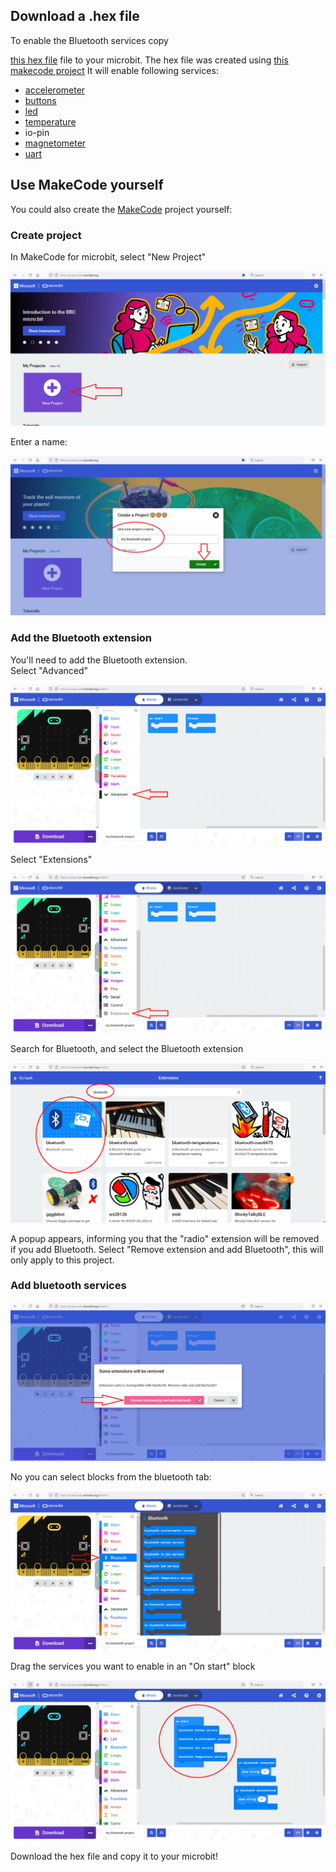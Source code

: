 ## Download a .hex file
To enable the Bluetooth services copy 

[this hex file](https://github.com/janickr/kaspersmicrobit/raw/main/hex/microbit-bluetooth-all-services-active.hex) file to your microbit. The hex file was created using 
[this makecode project](https://makecode.microbit.org/_76vaYr4KzLuA) 
It will enable following services:

  - [accelerometer](../accelerometer.md)
  - [buttons](../buttons.md)
  - [led](../led.md)
  - [temperature](../temperature.md)
  - io-pin
  - [magnetometer](../magnetometer.md)
  - [uart](../uart.md)

## Use MakeCode yourself
You could also create the [MakeCode](https://makecode.microbit.org) project yourself:  

### Create project
In MakeCode for microbit, select "New Project"  

![New project](makecode-1.png)  
  
Enter a name:

![Name project](makecode-2.png)  


### Add the Bluetooth extension
You'll need to add the Bluetooth extension.   
Select "Advanced"

![Create project](makecode-3.png)  

Select "Extensions"  

![Create project](makecode-4.png)  

Search for Bluetooth, and select the Bluetooth extension

![Create project](makecode-5.png)  

A popup appears, informing you that the "radio" extension will be removed if you add Bluetooth. 
Select "Remove extension and add Bluetooth", this will only apply to this project.  

### Add bluetooth services
![Create project](makecode-6.png)  

No you can select blocks from the bluetooth tab:  

![Create project](makecode-7.png)  

Drag the services you want to enable in an "On start" block  

![Create project](makecode-8.png)  

Download the hex file and copy it to your microbit!  

